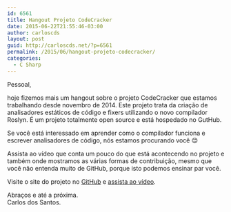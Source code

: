 ```yaml
---
id: 6561
title: Hangout Projeto CodeCracker
date: 2015-06-22T21:55:46-03:00
author: carloscds
layout: post
guid: http://carloscds.net/?p=6561
permalink: /2015/06/hangout-projeto-codecracker/
categories:
  - C Sharp
---
```

Pessoal,

hoje fizemos mais um hangout sobre o projeto CodeCracker que estamos trabalhando desde novembro de 2014. Este projeto trata da criação de analisadores estáticos de código e fixers utilizando o novo compilador Roslyn. É um projeto totalmente open source e está hospedado no GutHub.

Se você está interessado em aprender como o compilador funciona e escrever analisadores de código, nós estamos procurando você :blush: 

Assista ao vídeo que conta um pouco do que está acontecendo no projeto e também onde mostramos as várias formas de contribuição, mesmo que você não entenda muito de GitHub, porque isto podemos ensinar par você.

Visite o site do projeto no [GitHub](http://www.github.com/code-cracker) e [assista ao vídeo](https://www.youtube.com/watch?v=06gAoqKd9RA).

Abraços e até a próxima.  
Carlos dos Santos.